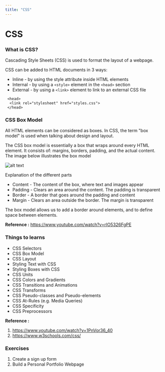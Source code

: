 ```yaml
---
title: "CSS"
---
```


# CSS

### What is CSS?

Cascading Style Sheets (CSS) is used to format the layout of a webpage.

CSS can be added to HTML documents in 3 ways:

* Inline - by using the style attribute inside HTML elements
* Internal - by using a ```<style>``` element in the ```<head>``` section
* External - by using a ```<link>``` element to link to an external CSS file
  
```
 <head>
  <link rel="stylesheet" href="styles.css">
 </head>
```



### CSS Box Model

All HTML elements can be considered as boxes. In CSS, the term "box model" is used when talking about design and layout.

The CSS box model is essentially a box that wraps around every HTML element. It consists of: margins, borders, padding, and the actual content. The image below illustrates the box model


![alt text](https://miro.medium.com/max/1474/1*gq1B7v2_gDEi3jkAwAvZNQ.png)

Explanation of the different parts

*	Content - The content of the box, where text and images appear
*	Padding - Clears an area around the content. The padding is transparent
*	Border - A border that goes around the padding and content
*	Margin - Clears an area outside the border. The margin is transparent

The box model allows us to add a border around elements, and to define space between elements. 


**Reference :**
https://www.youtube.com/watch?v=rIO5326FgPE

### Things to learns

* CSS Selectors
* CSS Box Model
* CSS Layout
* Styling Text with CSS
* Styling Boxes with CSS
* CSS Units
* CSS Colors and Gradients
* CSS Transitions and Animations
* CSS Transforms
* CSS Pseudo-classes and Pseudo-elements
* CSS At-Rules (e.g. Media Queries)
* CSS Specificity
* CSS Preprocessors

**Reference :**
1. https://www.youtube.com/watch?v=1PnVor36_40
2. https://www.w3schools.com/css/

### Exercises

1. Create a sign up form
2. Build a Personal Portfolio Webpage
